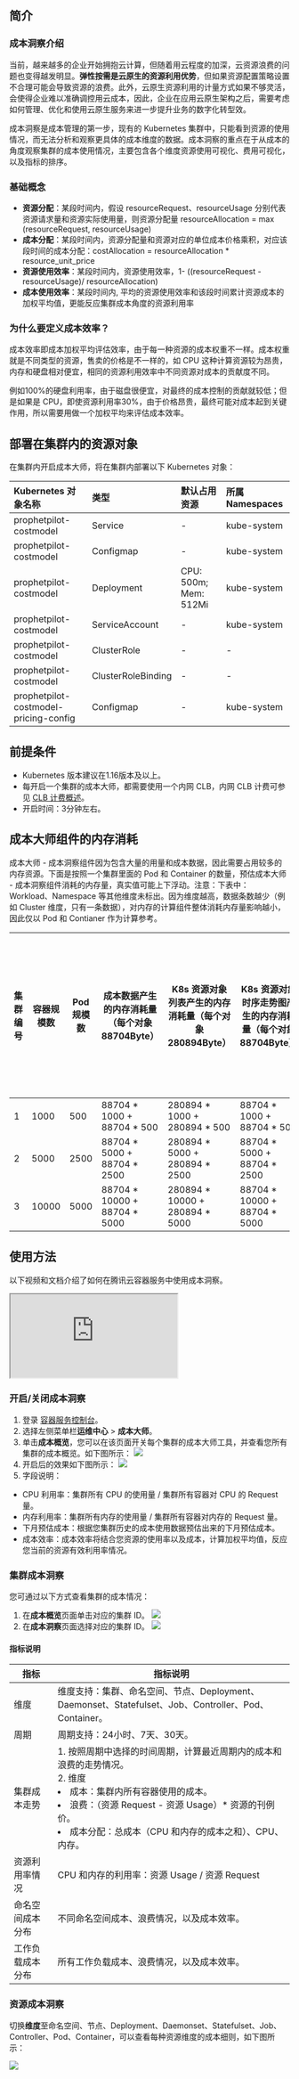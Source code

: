 

## 简介


### 成本洞察介绍
当前，越来越多的企业开始拥抱云计算，但随着用云程度的加深，云资源浪费的问题也变得越发明显。**弹性按需是云原生的资源利用优势**，但如果资源配置策略设置不合理可能会导致资源的浪费。此外，云原生资源利用的计量方式如果不够灵活，会使得企业难以准确调控用云成本，因此，企业在应用云原生架构之后，需要考虑如何管理、优化和使用云原生服务来进一步提升业务的数字化转型效。 

成本洞察是成本管理的第一步，现有的 Kubernetes 集群中，只能看到资源的使用情况，而无法分析和观察更具体的成本维度的数据。成本洞察的重点在于从成本的角度观察集群的成本使用情况，主要包含各个维度资源使用可视化、费用可视化，以及指标的排序。

### 基础概念

* **资源分配**：某段时间内，假设 resourceRequest、resourceUsage 分别代表资源请求量和资源实际使用量，则资源分配量 resourceAllocation = max (resourceRequest, resourceUsage)
* **成本分配**：某段时间内，资源分配量和资源对应的单位成本价格乘积，对应该段时间的成本分配：costAllocation = resourceAllocation * resource_unit_price
* **资源使用效率**：某段时间内，资源使用效率，1- ((resourceRequest - resourceUsage)/ resourceAllocation)
* **成本使用效率**：某段时间内, 平均的资源使用效率和该段时间累计资源成本的加权平均值，更能反应集群成本角度的资源利用率

### 为什么要定义成本效率？

成本效率即成本加权平均评估效率，由于每一种资源的成本权重不一样。成本权重就是不同类型的资源，售卖的价格是不一样的，如 CPU 这种计算资源较为昂贵，内存和硬盘相对便宜，相同的资源利用效率中不同资源对成本的贡献度不同。

例如100%的硬盘利用率，由于磁盘很便宜，对最终的成本控制的贡献就较低；但是如果是 CPU，即使资源利用率30%，由于价格昂贵，最终可能对成本起到关键作用，所以需要用做一个加权平均来评估成本效率。



## 部署在集群内的资源对象

在集群内开启成本大师，将在集群内部署以下 Kubernetes 对象：

| Kubernetes 对象名称                   | 类型               | 默认占用资源          | 所属 Namespaces |
| :------------------------------------ | :----------------- | :-------------------- | :-------------- |
| prophetpilot-costmodel                | Service            | -                     | kube-system     |
| prophetpilot-costmodel                | Configmap          | -                     | kube-system     |
| prophetpilot-costmodel                | Deployment         | CPU: 500m; Mem: 512Mi | kube-system     |
| prophetpilot-costmodel                | ServiceAccount     | -                     | kube-system     |
| prophetpilot-costmodel                | ClusterRole        | -                     | -             |
| prophetpilot-costmodel                | ClusterRoleBinding | -                     | -              |
| prophetpilot-costmodel-pricing-config | Configmap          | -                     | kube-system     |

## 前提条件

- Kubernetes 版本建议在1.16版本及以上。
- 每开启一个集群的成本大师，都需要使用一个内网 CLB，内网 CLB 计费可参见 [CLB 计费概述](https://cloud.tencent.com/document/buy-guide/214/42934)。
- 开启时间：3分钟左右。


## 成本大师组件的内存消耗
成本大师 - 成本洞察组件因为包含大量的用量和成本数据，因此需要占用较多的内存资源。下面是按照一个集群里面的 Pod 和 Container 的数量，预估成本大师 - 成本洞察组件消耗的内存量，真实值可能上下浮动。注意：下表中：Workload、Namespace 等其他维度未标出。因为维度越高，数据条数越少（例如 Cluster 维度，只有一条数据），对内存的计算组件整体消耗内存量影响越小，因此仅以 Pod 和 Contianer 作为计算参考。

| 集群编号| 容器规模数	| Pod 规模数	| 成本数据产生的内存消耗量（每个对象88704Byte）| 	K8s 资源对象列表产生的内存消耗量（每个对象280894Byte）| 	K8s 资源对象时序走势图产生的内存消耗量（每个对象88704Byte）| 	该规模集群下成本大师-成本洞察组件预估消耗的内存量	| 
|--|--|--|--|--|--|--|
|1|1000	|500|	88704 * 1000 + 88704 * 500	|280894 * 1000 + 280894 * 500|	88704 * 1000 + 88704 * 500	|800M	| 
|2|5000	|2500	|88704 * 5000 + 88704 * 2500	|280894 * 5000 + 280894 * 2500	|88704 * 5000 + 88704 * 2500	|4G	 |
|3|10000|	5000	|88704 * 10000 + 88704 * 5000|	280894 * 10000 + 280894 * 5000	|88704 * 10000 + 88704 * 5000	|8G	 |



## 使用方法
以下视频和文档介绍了如何在腾讯云容器服务中使用成本洞察。
<div class="doc-video-mod"><iframe src="https://cloud.tencent.com/edu/learning/quick-play/3558-61734?source=gw.doc.media&withPoster=1&notip=1"></iframe></div>


### 开启/关闭成本洞察

1. 登录 [容器服务控制台](https://console.qcloud.com/tke2)。
2. 选择左侧菜单栏**运维中心** > **成本大师**。
3. 单击**成本概览**，您可以在该页面开关每个集群的成本大师工具，并查看您所有集群的成本概览。如下图所示：
   ![](https://qcloudimg.tencent-cloud.cn/raw/65fd98b5ffe9587c2cdeb4f9d1ae069c.png)
4. 开启后的效果如下图所示：
   ![](https://qcloudimg.tencent-cloud.cn/raw/ecb1a9a4e1af533fef6d04236e08e7b6.png)
5. 字段说明：
  - CPU 利用率：集群所有 CPU 的使用量 / 集群所有容器对 CPU 的 Request 量。
  - 内存利用率：集群所有内存的使用量 / 集群所有容器对内存的 Request 量。
  - 下月预估成本：根据您集群历史的成本使用数据预估出来的下月预估成本。
  - 成本效率：成本效率将结合您资源的使用率以及成本，计算加权平均值，反应您当前的资源有效利用率情况。

### 集群成本洞察

您可通过以下方式查看集群的成本情况：

1. 在**成本概览**页面单击对应的集群 ID。
   ![](https://qcloudimg.tencent-cloud.cn/raw/fd8d6eab79b5c88b343089af02e23d20.png)
2. 在**成本洞察**页面选择对应的集群 ID。
   ![](https://qcloudimg.tencent-cloud.cn/raw/a0a25817139f8503065f019e6fe5bcc9.png)

#### 指标说明

| 指标 | 指标说明 | 
|---------|---------|
| 维度| 	   维度支持：集群、命名空间、节点、Deployment、Daemonset、Statefulset、Job、Controller、Pod、Container。| 
| 周期|  周期支持：24小时、7天、30天。| 
| 集群成本走势|    1. 按照周期中选择的时间周期，计算最近周期内的成本和浪费的走势情况。<br>   2. 维度<br><li>成本：集群内所有容器使用的成本。</li><li>浪费：（资源 Request - 资源 Usage）* 资源的刊例价。</li> <li>成本分配：总成本（CPU 和内存的成本之和）、CPU、内存。</li> | 
| 资源利用率情况|    CPU 和内存的利用率：资源 Usage / 资源 Request| 
|  命名空间成本分布|    不同命名空间成本、浪费情况，以及成本效率。| 
| 工作负载成本分布|    所有工作负载成本、浪费情况，以及成本效率。| 

### 资源成本洞察

切换**维度**至命名空间、节点、Deployment、Daemonset、Statefulset、Job、Controller、Pod、Container，可以查看每种资源维度的成本细则，如下图所示：

![](https://qcloudimg.tencent-cloud.cn/raw/474d76849226a6b0e56064bab12b9a95.png)
